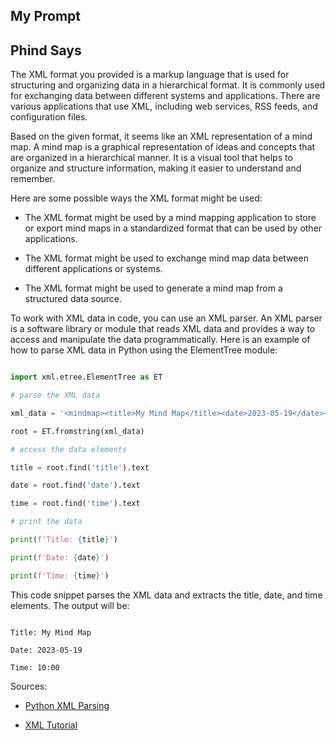 ## My Prompt

## Phind Says
The XML format you provided is a markup language that is used for structuring and organizing data in a hierarchical format. It is commonly used for exchanging data between different systems and applications. There are various applications that use XML, including web services, RSS feeds, and configuration files.

Based on the given format, it seems like an XML representation of a mind map. A mind map is a graphical representation of ideas and concepts that are organized in a hierarchical manner. It is a visual tool that helps to organize and structure information, making it easier to understand and remember.

Here are some possible ways the XML format might be used:

- The XML format might be used by a mind mapping application to store or export mind maps in a standardized format that can be used by other applications.

- The XML format might be used to exchange mind map data between different applications or systems.

- The XML format might be used to generate a mind map from a structured data source.

To work with XML data in code, you can use an XML parser. An XML parser is a software library or module that reads XML data and provides a way to access and manipulate the data programmatically. Here is an example of how to parse XML data in Python using the ElementTree module:

```python

import xml.etree.ElementTree as ET

# parse the XML data

xml_data = '<mindmap><title>My Mind Map</title><date>2023-05-19</date><time>10:00</time></mindmap>'

root = ET.fromstring(xml_data)

# access the data elements

title = root.find('title').text

date = root.find('date').text

time = root.find('time').text

# print the data

print(f'Title: {title}')

print(f'Date: {date}')

print(f'Time: {time}')

```

This code snippet parses the XML data and extracts the title, date, and time elements. The output will be:

```

Title: My Mind Map

Date: 2023-05-19

Time: 10:00

```

Sources:

- [Python XML Parsing](https://docs.python.org/3/library/xml.etree.elementtree.html)

- [XML Tutorial](https://www.w3schools.com/xml/)
